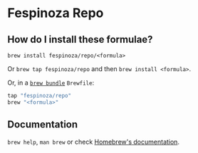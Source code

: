 # Fespinoza Repo

## How do I install these formulae?

`brew install fespinoza/repo/<formula>`

Or `brew tap fespinoza/repo` and then `brew install <formula>`.

Or, in a [`brew bundle`](https://github.com/Homebrew/homebrew-bundle) `Brewfile`:

```ruby
tap "fespinoza/repo"
brew "<formula>"
```

## Documentation

`brew help`, `man brew` or check [Homebrew's documentation](https://docs.brew.sh).
